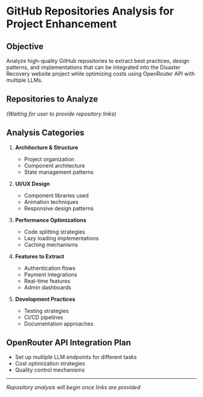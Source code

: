 # GitHub Repositories Analysis for Project Enhancement

## Objective
Analyze high-quality GitHub repositories to extract best practices, design patterns, and implementations that can be integrated into the Disaster Recovery website project while optimizing costs using OpenRouter API with multiple LLMs.

## Repositories to Analyze
*(Waiting for user to provide repository links)*

## Analysis Categories
1. **Architecture & Structure**
   - Project organization
   - Component architecture
   - State management patterns

2. **UI/UX Design**
   - Component libraries used
   - Animation techniques
   - Responsive design patterns

3. **Performance Optimizations**
   - Code splitting strategies
   - Lazy loading implementations
   - Caching mechanisms

4. **Features to Extract**
   - Authentication flows
   - Payment integrations
   - Real-time features
   - Admin dashboards

5. **Development Practices**
   - Testing strategies
   - CI/CD pipelines
   - Documentation approaches

## OpenRouter API Integration Plan
- Set up multiple LLM endpoints for different tasks
- Cost optimization strategies
- Quality control mechanisms

---
*Repository analysis will begin once links are provided*
